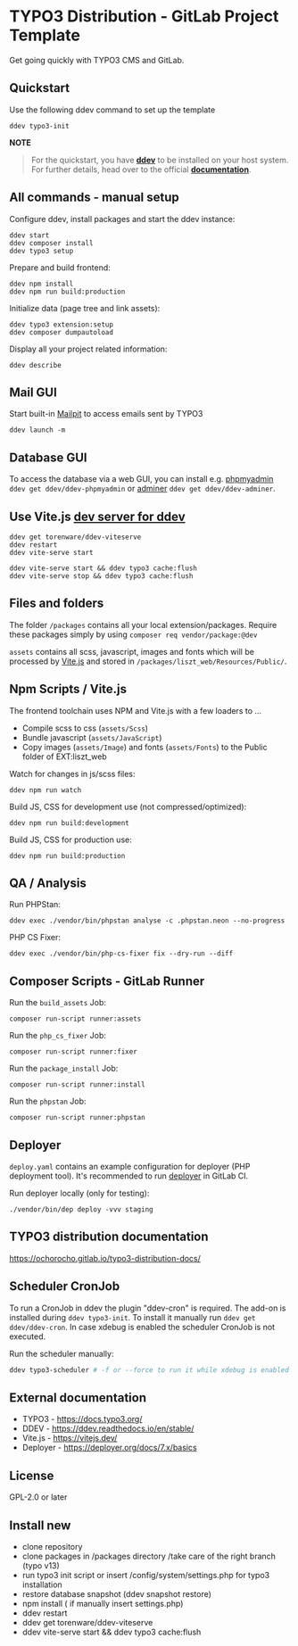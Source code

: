 # TYPO3 Distribution - GitLab Project Template

Get going quickly with TYPO3 CMS and GitLab.

## Quickstart

Use the following ddev command to set up the template

`ddev typo3-init`

**NOTE**

> For the quickstart, you have **[ddev](https://ddev.readthedocs.io/en/stable/)** to
be installed on your host system. For further details, head over to the official **[documentation](https://ochorocho.gitlab.io/typo3-distribution-docs/)**.


## All commands - manual setup

Configure ddev, install packages and start the ddev instance:

```
ddev start
ddev composer install
ddev typo3 setup
```

Prepare and build frontend:

```
ddev npm install
ddev npm run build:production
```

Initialize data (page tree and link assets):

```
ddev typo3 extension:setup
ddev composer dumpautoload
```

Display all your project related information:

```
ddev describe
```

## Mail GUI

Start built-in [Mailpit](https://github.com/axllent/mailpit) to access emails sent by TYPO3

```
ddev launch -m
```

## Database GUI

To access the database via a web GUI, you can install e.g. [phpmyadmin](https://www.phpmyadmin.net/)
`ddev get ddev/ddev-phpmyadmin` or [adminer](https://www.adminer.org/de/) `ddev get ddev/ddev-adminer`.

## Use Vite.js [dev server for ddev](https://github.com/torenware/ddev-viteserve#getting-started)

```
ddev get torenware/ddev-viteserve
ddev restart
ddev vite-serve start
```

```
ddev vite-serve start && ddev typo3 cache:flush
ddev vite-serve stop && ddev typo3 cache:flush
```

## Files and folders

The folder `/packages` contains all your local extension/packages.
Require these packages simply by using `composer req vendor/package:@dev`

`assets` contains all scss, javascript, images and fonts which will be processed
by [Vite.js](https://vitejs.dev/) and stored in `/packages/liszt_web/Resources/Public/`.

## Npm Scripts / Vite.js

The frontend toolchain uses NPM and Vite.js with a few loaders to ...
  * Compile scss to css (`assets/Scss`)
  * Bundle javascript (`assets/JavaScript`)
  * Copy images (`assets/Image`) and fonts (`assets/Fonts`) to the Public folder of EXT:liszt_web

Watch for changes in js/scss files:
```
ddev npm run watch
```

Build JS, CSS for development use (not compressed/optimized):
```
ddev npm run build:development
```

Build JS, CSS for production use:
```
ddev npm run build:production
```

## QA / Analysis

Run PHPStan:
```
ddev exec ./vendor/bin/phpstan analyse -c .phpstan.neon --no-progress
```

PHP CS Fixer:
```
ddev exec ./vendor/bin/php-cs-fixer fix --dry-run --diff
```

## Composer Scripts - GitLab Runner

Run the `build_assets` Job:
```
composer run-script runner:assets
```

Run the `php_cs_fixer` Job:
```
composer run-script runner:fixer
```

Run the `package_install` Job:
```
composer run-script runner:install
```

Run the `phpstan` Job:
```
composer run-script runner:phpstan
```

## Deployer

`deploy.yaml` contains an example configuration for deployer
(PHP deployment tool). It's recommended to run [deployer](https://deployer.org/)
in GitLab CI.

Run deployer locally (only for testing):
```
./vendor/bin/dep deploy -vvv staging
```

## TYPO3 distribution documentation

https://ochorocho.gitlab.io/typo3-distribution-docs/

## Scheduler CronJob

To run a CronJob in ddev the plugin "ddev-cron" is required.
The add-on is installed during `ddev typo3-init`.
To install it manually run `ddev get ddev/ddev-cron`.
In case xdebug is enabled the scheduler CronJob is not executed.

Run the scheduler manually:

```bash
ddev typo3-scheduler # -f or --force to run it while xdebug is enabled
```

## External documentation

  * TYPO3 - https://docs.typo3.org/
  * DDEV - https://ddev.readthedocs.io/en/stable/
  * Vite.js - https://vitejs.dev/
  * Deployer - https://deployer.org/docs/7.x/basics

## License

GPL-2.0 or later



## Install new
- clone repository
- clone packages in /packages directory  /take care of the right branch (typo v13)
- run typo3 init script or insert /config/system/settings.php for typo3 installation
- restore database snapshot (ddev snapshot restore)
- npm install ( if manually insert settings.php)
- ddev restart
- ddev get torenware/ddev-viteserve
- ddev vite-serve start && ddev typo3 cache:flush
